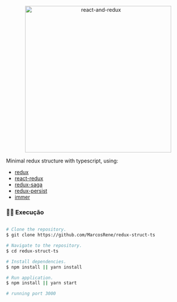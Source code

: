 <p align="center">
  <img src="https://i.ibb.co/pn9FjTn/react-and-redux.png" alt="react-and-redux" border="0" width="400px">
</p>

Minimal redux structure with typescript, using:

- [redux](https://redux.js.org/)
- [react-redux](https://react-redux.js.org/)
- [redux-saga](https://redux-saga.js.org/)
- [redux-persist](https://github.com/rt2zz/redux-persist)
- [immer](https://immerjs.github.io/immer/docs/introduction)

### 👷‍♂️️ Execução

```bash

# Clone the repository.
$ git clone https://github.com/MarcosRene/redux-struct-ts

# Navigate to the repository.
$ cd redux-struct-ts

# Install dependencies.
$ npm install || yarn install

# Run application.
$ npm install || yarn start

# running port 3000

```
